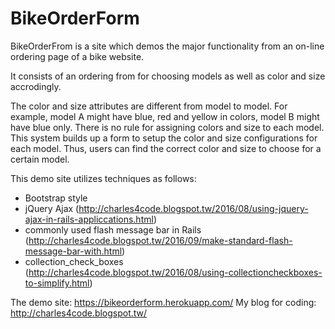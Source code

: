 BikeOrderForm
=======

BikeOrderFrom is a site which demos the major functionality from an on-line ordering page of a bike website.

It consists of an ordering from for choosing models as well as color and size accrodingly.

The color and size attributes are different from model to model.  For example, model A might have blue, red and yellow in colors, model B might have blue only. There is no rule for assigning colors and size to each model. This system builds up a form to setup the color and size configurations for each model. Thus, users can find the correct color and size to choose for a certain model.

This demo site utilizes techniques as follows:

- Bootstrap style
- jQuery Ajax (<http://charles4code.blogspot.tw/2016/08/using-jquery-ajax-in-rails-appliccations.html>)
- commonly used flash message bar in Rails (<http://charles4code.blogspot.tw/2016/09/make-standard-flash-message-bar-with.html>)
- collection_check_boxes (<http://charles4code.blogspot.tw/2016/08/using-collectioncheckboxes-to-simplify.html>)

The demo site: <https://bikeorderform.herokuapp.com/>
My blog for coding: <http://charles4code.blogspot.tw/>
